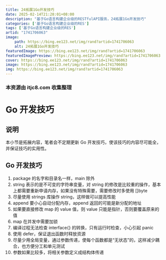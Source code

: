 ```yaml
---
title: 24拓展1Go开发技巧
date: 2025-02-14T21:28:01+08:00
description: "基于Go语言构建企业级的RESTfulAPI服务，24拓展1Go开发技巧"
categories: ['基于Go语言构建企业级的RES']
tags: ['基于Go语言构建企业级的RES']
artid: "1741706063"
image:
    path: https://bing.ee123.net/img/rand?artid=1741706063
    alt: 24拓展1Go开发技巧
featuredImage: https://bing.ee123.net/img/rand?artid=1741706063
featuredImagePreview: https://bing.ee123.net/img/rand?artid=1741706063
cover: https://bing.ee123.net/img/rand?artid=1741706063
image: https://bing.ee123.net/img/rand?artid=1741706063
img: https://bing.ee123.net/img/rand?artid=1741706063
---
```


### 本资源由 itjc8.com 收集整理
# Go 开发技巧

## 说明

本小节是拓展内容，笔者会不定期更新 Go 开发技巧，使该技巧的内容尽可能全，并保证技巧的实用性。

## Go 开发技巧

1. package 的名字和目录名一样，main 除外
2. string 表示的是不可变的字符串变量，对 string 的修改是比较重的操作，基本上都需要重新申请内存，如果没有特殊需要，需要修改时多使用 []byte
3. 尽量使用 strings 库操作 string，这样做可以提高性能
4. append 要小心自动分配内存，append 返回的可能是新分配的地址
5. 如果要直接修改 map 的 value 值，则 value 只能是指针，否则要覆盖原来的值
6. map 在并发中需要加锁
7. 编译过程无法检查 interface{} 的转换，只有运行时检查，小心引起 panic
8. 使用 defer，保证退出函数时释放资源
9. 尽量少用全局变量，通过参数传递，使每个函数都是“无状态”的，这样减少耦合，也方便分工和单元测试
10. 参数如果比较多，将相关参数定义成结构体传递